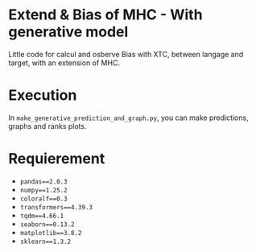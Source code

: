 # Extend & Bias of MHC - With generative model

Little code for calcul and osberve Bias with XTC, between langage and target, with an extension of MHC.

# Execution

In `make_generative_prediction_and_graph.py`, you can make predictions, graphs and ranks plots. 

# Requierement

* `pandas==2.0.3`
* `numpy==1.25.2`
* `coloralf==0.3`
* `transformers==4.39.3`
* `tqdm==4.66.1`
* `seaborn==0.13.2`
* `matplotlib==3.8.2`
* `sklearn==1.3.2`

